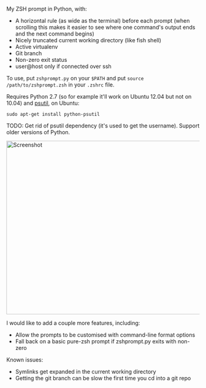 My ZSH prompt in Python, with:

- A horizontal rule (as wide as the terminal) before each prompt
  (when scrolling this makes it easier to see where one command's output ends and the next command begins)
- Nicely truncated current working directory (like fish shell)
- Active virtualenv
- Git branch
- Non-zero exit status
- user@host only if connected over ssh

To use, put `zshprompt.py` on your `$PATH` and put `source /path/to/zshprompt.zsh` in your `.zshrc` file.

Requires Python 2.7 (so for example it'll work on Ubuntu 12.04 but not on 10.04) and [psutil](http://code.google.com/p/psutil/), on Ubuntu:

    sudo apt-get install python-psutil

TODO: Get rid of psutil dependency (it's used to get the username). Support older versions of Python.

<img src="https://gslb-dl.dropbox.com/s/lvdqbeap0g94abp/zshprompt.png?token_hash=AAFu5gyNQqzqv_ecA3zGwmvfQOUZI2eLXGyc1E9-6JxRTw&dl=1" height="453" width="648" alt="Screenshot" />

I would like to add a couple more features, including:

- Allow the prompts to be customised with command-line format options
- Fall back on a basic pure-zsh prompt if zshprompt.py exits with non-zero

Known issues:

- Symlinks get expanded in the current working directory
- Getting the git branch can be slow the first time you cd into a git repo